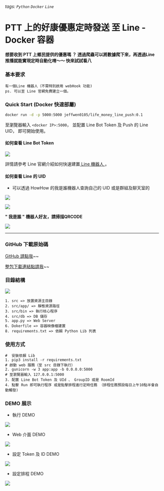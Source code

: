 ###### tags: `Python` `Docker` `Line`

# PTT 上的好康優惠定時發送 至 Line - Docker 容器 

#### 想要收到 PTT 上鄉民提供的優惠嗎 ？ 透過爬蟲可以將數據爬下來，再透過Line 推播就能實現定時自動化唷～～ 快來試試看八

### 基本要求

```
有一個Line 機器人（不需特別啟用 webHook 功能)
ps. 可以至 Line 官網免費建立一個。
```

### Quick Start (Docker 快速部屬)

```bash
docker run -d -p 5000:5000 jeffwen0105/life_money_line_push:0.1 
```

至瀏覽器輸入 `<docker IP>:5000`， 並配置 Line Bot Token 及 Push 的 Line UID， 即可開始使用。  

#### 如何查看 Line Bot Token

![](https://i.imgur.com/OGgksKG.png)


詳情請參考 Line 官網介紹如何快速建置[ Line 機器人 ](https://developers.line.biz/zh-hant/docs/messaging-api/building-bot/#set-up-bot-on-line-developers-console) 。

#### 如何查看 Line 的 UID


* 可以透過 HowHow 的我是誰機器人查詢自己的 UID 或是群組及聊天室的 

![](https://i.imgur.com/lEMeHTH.png)


![](https://i.imgur.com/d9qoRcf.png)


**" 我是誰 " 機器人好友，請掃描QRCODE**


![](https://i.imgur.com/t8AtnMT.png)


---

### GitHub 下載原始碼

[GitHub 請點我](https://github.com/JeffWen0105/howhow/tree/main/Python/Line/lifeIsMoneyLinePush)~~


[整包下載連結點請我](https://downgit.github.io/#/home?url=https://github.com/JeffWen0105/howhow/tree/main/Python/Line/lifeIsMoneyLinePush)~~

### 目錄結構

![](https://i.imgur.com/8KH5CAx.png)


```
1. src => 放置資源主目錄
2. src/app/ => 靜態資源路徑 
3. src/bin => 執行核心程序
4. src/db => DB 儲存
5. app.py => Web Server
6. Dokerfile => 容器映像檔建置
8. requirements.txt => 依賴 Python Lib 列表
```

### 使用方式

```
#  安裝依賴 Lib
1. pip3 install -r requirements.txt 
# 啟動 web 服務（至 src 目錄下執行）
2. gunicorn -w 3 app:app -b 0.0.0.0:5000
# 至瀏覽器輸入 127.0.0.1:5000
3. 配置 Line Bot Token 及 UId 、 GroupID 或是 RoomId
4. 點擊 Run 即可執行程序 或是點擊排程進行定時任務 （排程任務預設每日上午10點半會自動觸發)
```



### DEMO 展示

* 執行 DEMO

![](https://i.imgur.com/LkNFkM0.png)

* Web 介面 DEMO


![](https://i.imgur.com/fMCF0lo.png)


* 設定 Token 及 ID DEMO

![](https://i.imgur.com/r4YJgUl.png)


* 設定排程 DEMO

![](https://i.imgur.com/4HmZQPc.png)
